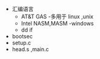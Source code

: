 - 汇编语言
	- AT&T  GAS  -多用于 linux ,unix
	- Intel  NASM,MASM -windows
	- dd  if
- bootsec
- setup.c
- head.s ,main.c